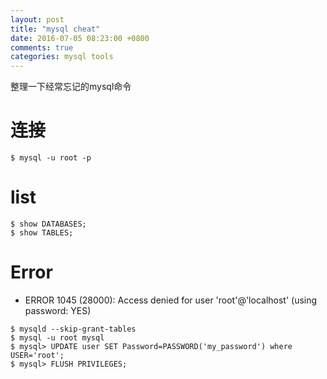 ```yaml
---
layout: post
title: "mysql cheat"
date: 2016-07-05 08:23:00 +0800
comments: true
categories: mysql tools
---
```


整理一下经常忘记的mysql命令

# 连接

```
$ mysql -u root -p
```

# list
```
$ show DATABASES;
$ show TABLES;
```

# Error

* ERROR 1045 (28000): Access denied for user 'root'@'localhost' (using password: YES)

```
$ mysqld --skip-grant-tables
$ mysql -u root mysql
$ mysql> UPDATE user SET Password=PASSWORD('my_password') where USER='root';
$ mysql> FLUSH PRIVILEGES;
```
